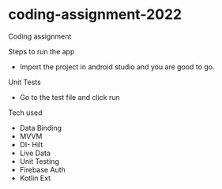 # coding-assignment-2022
Coding assignment

Steps to run the app
- Import the project in android studio and you are good to go.

Unit Tests
- Go to the test file and click run

Tech used
- Data Binding
- MVVM
- DI- Hilt
- Live Data
- Unit Testing
- Firebase Auth
- Kotlin Ext
